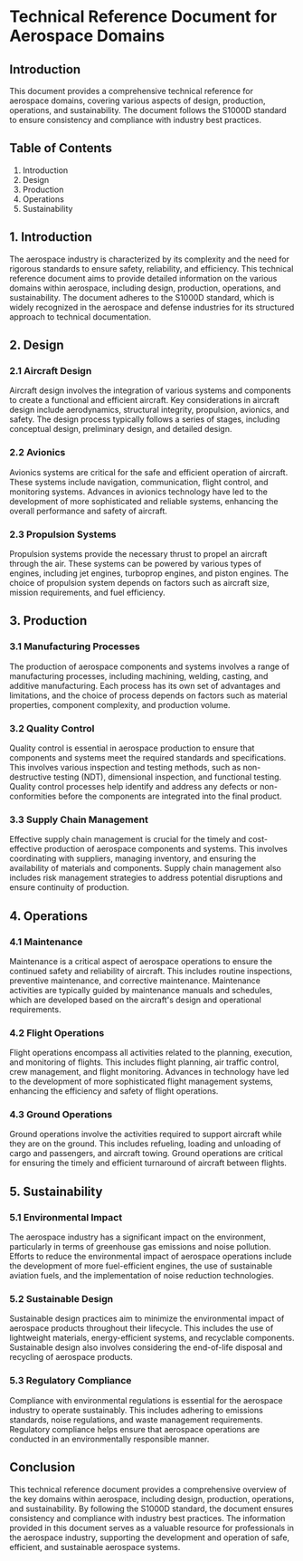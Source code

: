 # Technical Reference Document for Aerospace Domains

## Introduction

This document provides a comprehensive technical reference for aerospace domains, covering various aspects of design, production, operations, and sustainability. The document follows the S1000D standard to ensure consistency and compliance with industry best practices.

## Table of Contents

1. Introduction
2. Design
3. Production
4. Operations
5. Sustainability

## 1. Introduction

The aerospace industry is characterized by its complexity and the need for rigorous standards to ensure safety, reliability, and efficiency. This technical reference document aims to provide detailed information on the various domains within aerospace, including design, production, operations, and sustainability. The document adheres to the S1000D standard, which is widely recognized in the aerospace and defense industries for its structured approach to technical documentation.

## 2. Design

### 2.1 Aircraft Design

Aircraft design involves the integration of various systems and components to create a functional and efficient aircraft. Key considerations in aircraft design include aerodynamics, structural integrity, propulsion, avionics, and safety. The design process typically follows a series of stages, including conceptual design, preliminary design, and detailed design.

### 2.2 Avionics

Avionics systems are critical for the safe and efficient operation of aircraft. These systems include navigation, communication, flight control, and monitoring systems. Advances in avionics technology have led to the development of more sophisticated and reliable systems, enhancing the overall performance and safety of aircraft.

### 2.3 Propulsion Systems

Propulsion systems provide the necessary thrust to propel an aircraft through the air. These systems can be powered by various types of engines, including jet engines, turboprop engines, and piston engines. The choice of propulsion system depends on factors such as aircraft size, mission requirements, and fuel efficiency.

## 3. Production

### 3.1 Manufacturing Processes

The production of aerospace components and systems involves a range of manufacturing processes, including machining, welding, casting, and additive manufacturing. Each process has its own set of advantages and limitations, and the choice of process depends on factors such as material properties, component complexity, and production volume.

### 3.2 Quality Control

Quality control is essential in aerospace production to ensure that components and systems meet the required standards and specifications. This involves various inspection and testing methods, such as non-destructive testing (NDT), dimensional inspection, and functional testing. Quality control processes help identify and address any defects or non-conformities before the components are integrated into the final product.

### 3.3 Supply Chain Management

Effective supply chain management is crucial for the timely and cost-effective production of aerospace components and systems. This involves coordinating with suppliers, managing inventory, and ensuring the availability of materials and components. Supply chain management also includes risk management strategies to address potential disruptions and ensure continuity of production.

## 4. Operations

### 4.1 Maintenance

Maintenance is a critical aspect of aerospace operations to ensure the continued safety and reliability of aircraft. This includes routine inspections, preventive maintenance, and corrective maintenance. Maintenance activities are typically guided by maintenance manuals and schedules, which are developed based on the aircraft's design and operational requirements.

### 4.2 Flight Operations

Flight operations encompass all activities related to the planning, execution, and monitoring of flights. This includes flight planning, air traffic control, crew management, and flight monitoring. Advances in technology have led to the development of more sophisticated flight management systems, enhancing the efficiency and safety of flight operations.

### 4.3 Ground Operations

Ground operations involve the activities required to support aircraft while they are on the ground. This includes refueling, loading and unloading of cargo and passengers, and aircraft towing. Ground operations are critical for ensuring the timely and efficient turnaround of aircraft between flights.

## 5. Sustainability

### 5.1 Environmental Impact

The aerospace industry has a significant impact on the environment, particularly in terms of greenhouse gas emissions and noise pollution. Efforts to reduce the environmental impact of aerospace operations include the development of more fuel-efficient engines, the use of sustainable aviation fuels, and the implementation of noise reduction technologies.

### 5.2 Sustainable Design

Sustainable design practices aim to minimize the environmental impact of aerospace products throughout their lifecycle. This includes the use of lightweight materials, energy-efficient systems, and recyclable components. Sustainable design also involves considering the end-of-life disposal and recycling of aerospace products.

### 5.3 Regulatory Compliance

Compliance with environmental regulations is essential for the aerospace industry to operate sustainably. This includes adhering to emissions standards, noise regulations, and waste management requirements. Regulatory compliance helps ensure that aerospace operations are conducted in an environmentally responsible manner.

## Conclusion

This technical reference document provides a comprehensive overview of the key domains within aerospace, including design, production, operations, and sustainability. By following the S1000D standard, the document ensures consistency and compliance with industry best practices. The information provided in this document serves as a valuable resource for professionals in the aerospace industry, supporting the development and operation of safe, efficient, and sustainable aerospace systems.
